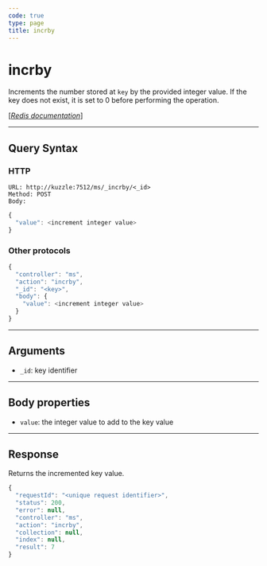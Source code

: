 ```yaml
---
code: true
type: page
title: incrby
---
```


# incrby

<SinceBadge version="1.0.0" />

Increments the number stored at `key` by the provided integer value. If the key does not exist, it is set to 0 before performing the operation.

[[_Redis documentation_]](https://redis.io/commands/incrby)

---

## Query Syntax

### HTTP

```http
URL: http://kuzzle:7512/ms/_incrby/<_id>
Method: POST
Body:
```

```js
{
  "value": <increment integer value>
}
```

### Other protocols

```js
{
  "controller": "ms",
  "action": "incrby",
  "_id": "<key>",
  "body": {
    "value": <increment integer value>
  }
}
```

---

## Arguments

- `_id`: key identifier

---

## Body properties

- `value`: the integer value to add to the key value

---

## Response

Returns the incremented key value.

```javascript
{
  "requestId": "<unique request identifier>",
  "status": 200,
  "error": null,
  "controller": "ms",
  "action": "incrby",
  "collection": null,
  "index": null,
  "result": 7
}
```
